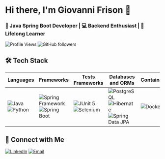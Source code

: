 # Hi there, I'm Giovanni Frison 👋

### 🚀 Java Spring Boot Developer | 💻 Backend Enthusiast | 🌱 Lifelong Learner

![Profile Views](https://komarev.com/ghpvc/?username=fdifrison&color=blue)
![GitHub followers](https://img.shields.io/github/followers/fdifrison?label=Followers&style=social)

## 🛠️ Tech Stack

| **Languages**  | **Frameworks**  | **Tests Frameworks** | **Databases and ORMs** | **Containerization** |
| -------------- | --------------- | --------------------- | ----------------------- | --------------------- |
| ![Java](https://img.shields.io/badge/Java-ED8B00?style=for-the-badge&logo=java&logoColor=white) ![Python](https://img.shields.io/badge/Python-3776AB?style=for-the-badge&logo=python&logoColor=white) | ![Spring Framework](https://img.shields.io/badge/Spring%20Framework-6DB33F?style=for-the-badge&logo=spring&logoColor=white) ![Spring Boot](https://img.shields.io/badge/Spring%20Boot-6DB33F?style=for-the-badge&logo=spring-boot&logoColor=white) | ![JUnit 5](https://img.shields.io/badge/JUnit%205-25A162?style=for-the-badge&logo=junit5&logoColor=white) ![Selenium](https://img.shields.io/badge/Selenium-43B02A?style=for-the-badge&logo=selenium&logoColor=white) | ![PostgreSQL](https://img.shields.io/badge/PostgreSQL-336791?style=for-the-badge&logo=postgresql&logoColor=white) ![Hibernate](https://img.shields.io/badge/Hibernate-59666C?style=for-the-badge&logo=hibernate&logoColor=white) ![Spring Data JPA](https://img.shields.io/badge/Spring%20Data%20JPA-6DB33F?style=for-the-badge&logo=spring&logoColor=white) | ![Docker](https://img.shields.io/badge/Docker-2496ED?style=for-the-badge&logo=docker&logoColor=white) |


## 🤝 Connect with Me
[![LinkedIn](https://img.shields.io/badge/LinkedIn-0A66C2?style=for-the-badge&logo=linkedin&logoColor=white)](https://www.linkedin.com/in/giovanni-frison-363a6578)
[![Email](https://img.shields.io/badge/Email-D14836?style=for-the-badge&logo=gmail&logoColor=white)](mailto:ing.giovanni.frison@email.com)
